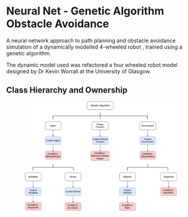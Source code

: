 # Neural Net - Genetic Algorithm Obstacle Avoidance

A neural network approach to path planning and obstacle avoidance simulation of a dynamically modelled 4-wheeled robot , trained using a genetic algorithm.

The dynamic model used was refactored a four wheeled robot model designed by Dr Kevin Worrall at the University of Glasgow.

## Class Hierarchy and Ownership
<p align="center">
<img src="https://github.com/eddymj96/NNGA-obstacle-avoidance-simulation/blob/refactor/Assets/HeirarchyDiagram.png"  width="80%" height="80%"/>
</p>
